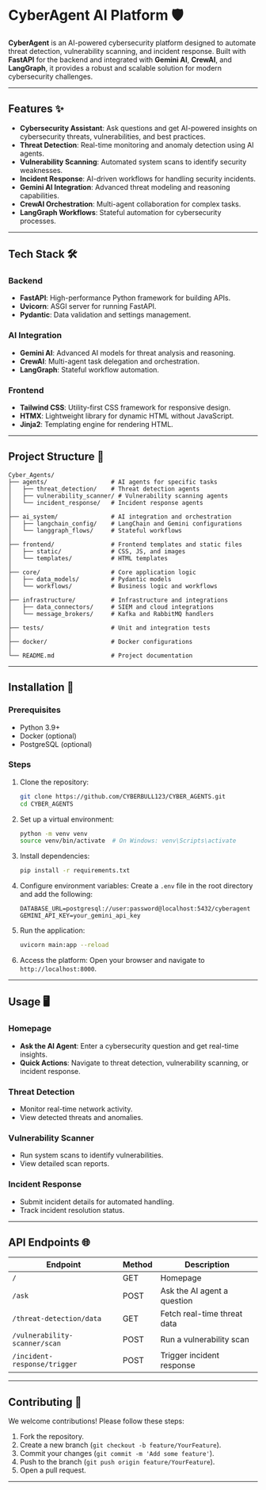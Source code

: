 # CyberAgent AI Platform 🛡️

**CyberAgent** is an AI-powered cybersecurity platform designed to automate threat detection, vulnerability scanning, and incident response. Built with **FastAPI** for the backend and integrated with **Gemini AI**, **CrewAI**, and **LangGraph**, it provides a robust and scalable solution for modern cybersecurity challenges.

---

## Features ✨

- **Cybersecurity Assistant**: Ask questions and get AI-powered insights on cybersecurity threats, vulnerabilities, and best practices.
- **Threat Detection**: Real-time monitoring and anomaly detection using AI agents.
- **Vulnerability Scanning**: Automated system scans to identify security weaknesses.
- **Incident Response**: AI-driven workflows for handling security incidents.
- **Gemini AI Integration**: Advanced threat modeling and reasoning capabilities.
- **CrewAI Orchestration**: Multi-agent collaboration for complex tasks.
- **LangGraph Workflows**: Stateful automation for cybersecurity processes.

---

## Tech Stack 🛠️

### Backend
- **FastAPI**: High-performance Python framework for building APIs.
- **Uvicorn**: ASGI server for running FastAPI.
- **Pydantic**: Data validation and settings management.

### AI Integration
- **Gemini AI**: Advanced AI models for threat analysis and reasoning.
- **CrewAI**: Multi-agent task delegation and orchestration.
- **LangGraph**: Stateful workflow automation.

### Frontend
- **Tailwind CSS**: Utility-first CSS framework for responsive design.
- **HTMX**: Lightweight library for dynamic HTML without JavaScript.
- **Jinja2**: Templating engine for rendering HTML.

---

## Project Structure 📂

```
Cyber_Agents/
├── agents/                  # AI agents for specific tasks
│   ├── threat_detection/    # Threat detection agents
│   ├── vulnerability_scanner/ # Vulnerability scanning agents
│   └── incident_response/   # Incident response agents
│
├── ai_system/               # AI integration and orchestration
│   ├── langchain_config/    # LangChain and Gemini configurations
│   └── langgraph_flows/     # Stateful workflows
│
├── frontend/                # Frontend templates and static files
│   ├── static/              # CSS, JS, and images
│   └── templates/           # HTML templates
│
├── core/                    # Core application logic
│   ├── data_models/         # Pydantic models
│   └── workflows/           # Business logic and workflows
│
├── infrastructure/          # Infrastructure and integrations
│   ├── data_connectors/     # SIEM and cloud integrations
│   └── message_brokers/     # Kafka and RabbitMQ handlers
│
├── tests/                   # Unit and integration tests
│
├── docker/                  # Docker configurations
│
└── README.md                # Project documentation
```

---

## Installation 🚀

### Prerequisites
- Python 3.9+
- Docker (optional)
- PostgreSQL (optional)

### Steps
1. Clone the repository:
   ```bash
   git clone https://github.com/CYBERBULL123/CYBER_AGENTS.git
   cd CYBER_AGENTS
   ```

2. Set up a virtual environment:
   ```bash
   python -m venv venv
   source venv/bin/activate  # On Windows: venv\Scripts\activate
   ```

3. Install dependencies:
   ```bash
   pip install -r requirements.txt
   ```

4. Configure environment variables:
   Create a `.env` file in the root directory and add the following:
   ```env
   DATABASE_URL=postgresql://user:password@localhost:5432/cyberagent
   GEMINI_API_KEY=your_gemini_api_key
   ```

5. Run the application:
   ```bash
   uvicorn main:app --reload
   ```

6. Access the platform:
   Open your browser and navigate to `http://localhost:8000`.

---

## Usage 🖥️

### Homepage
- **Ask the AI Agent**: Enter a cybersecurity question and get real-time insights.
- **Quick Actions**: Navigate to threat detection, vulnerability scanning, or incident response.

### Threat Detection
- Monitor real-time network activity.
- View detected threats and anomalies.

### Vulnerability Scanner
- Run system scans to identify vulnerabilities.
- View detailed scan reports.

### Incident Response
- Submit incident details for automated handling.
- Track incident resolution status.

---

## API Endpoints 🌐

| Endpoint                  | Method | Description                          |
|---------------------------|--------|--------------------------------------|
| `/`                       | GET    | Homepage                             |
| `/ask`                    | POST   | Ask the AI agent a question          |
| `/threat-detection/data`  | GET    | Fetch real-time threat data          |
| `/vulnerability-scanner/scan` | POST | Run a vulnerability scan         |
| `/incident-response/trigger` | POST | Trigger incident response        |

---

## Contributing 🤝

We welcome contributions! Please follow these steps:
1. Fork the repository.
2. Create a new branch (`git checkout -b feature/YourFeature`).
3. Commit your changes (`git commit -m 'Add some feature'`).
4. Push to the branch (`git push origin feature/YourFeature`).
5. Open a pull request.


---
